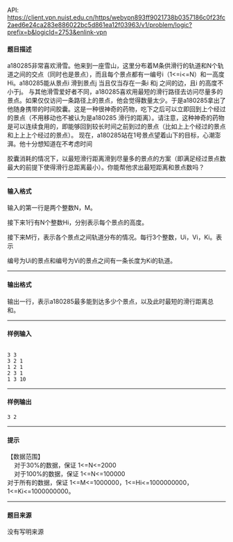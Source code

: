 API: https://client.vpn.nuist.edu.cn/https/webvpn893ff9021738b0357186c0f23fc2aed6e24ca283e886022bc5d861ea12f03963/v1/problem/logic?prefix=b&logicId=2753&enlink-vpn

#### 题目描述

a180285非常喜欢滑雪。他来到一座雪山，这里分布着M条供滑行的轨道和N个轨道之间的交点（同时也是景点），而且每个景点都有一编号i（1<=i<=N）和一高度Hi。a180285能从景点i 滑到景点j 当且仅当存在一条i 和j 之间的边，且i 的高度不小于j。 与其他滑雪爱好者不同，a180285喜欢用最短的滑行路径去访问尽量多的景点。如果仅仅访问一条路径上的景点，他会觉得数量太少。于是a180285拿出了他随身携带的时间胶囊。这是一种很神奇的药物，吃下之后可以立即回到上个经过的景点（不用移动也不被认为是a180285 滑行的距离）。请注意，这种神奇的药物是可以连续食用的，即能够回到较长时间之前到过的景点（比如上上个经过的景点和上上上个经过的景点）。 现在，a180285站在1号景点望着山下的目标，心潮澎湃。他十分想知道在不考虑时间

胶囊消耗的情况下，以最短滑行距离滑到尽量多的景点的方案（即满足经过景点数最大的前提下使得滑行总距离最小）。你能帮他求出最短距离和景点数吗？

---

#### 输入格式

输入的第一行是两个整数N，M。

接下来1行有N个整数Hi，分别表示每个景点的高度。

接下来M行，表示各个景点之间轨道分布的情况。每行3个整数，Ui，Vi，Ki。表示

编号为Ui的景点和编号为Vi的景点之间有一条长度为Ki的轨道。

---

#### 输出格式

输出一行，表示a180285最多能到达多少个景点，以及此时最短的滑行距离总和。 

---

#### 样例输入
```
 
3 3 
3 2 1 
1 2 1 
2 3 1 
1 3 10 

```

---

#### 样例输出
```
3 2 

```

---

#### 提示

【数据范围】  
    对于30%的数据，保证 1<=N<=2000  
    对于100%的数据，保证 1<=N<=100000  
对于所有的数据，保证 1<=M<=1000000，1<=Hi<=1000000000，1<=Ki<=1000000000。  

---

#### 题目来源

没有写明来源